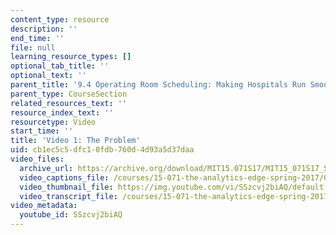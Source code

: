 ```yaml
---
content_type: resource
description: ''
end_time: ''
file: null
learning_resource_types: []
optional_tab_title: ''
optional_text: ''
parent_title: '9.4 Operating Room Scheduling: Making Hospitals Run Smoothly  (Recitation)'
parent_type: CourseSection
related_resources_text: ''
resource_index_text: ''
resourcetype: Video
start_time: ''
title: 'Video 1: The Problem'
uid: cb1ec5c5-dfc1-0fdb-760d-4d93a5d37daa
video_files:
  archive_url: https://archive.org/download/MIT15.071S17/MIT15_071S17_Session_9.4.02_300k.mp4
  video_captions_file: /courses/15-071-the-analytics-edge-spring-2017/090ec21207ec5a868d99bec711a6f256_SSzcvj2biAQ.vtt
  video_thumbnail_file: https://img.youtube.com/vi/SSzcvj2biAQ/default.jpg
  video_transcript_file: /courses/15-071-the-analytics-edge-spring-2017/9eb26ea62fea842bdf2b0e9108434f3c_SSzcvj2biAQ.pdf
video_metadata:
  youtube_id: SSzcvj2biAQ
---
```

